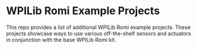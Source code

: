 # WPILib Romi Example Projects
This repo provides a list of additional WPILib Romi example projects. These projects showcase ways to use various off-the-shelf sensors and actuators in conjunction with the base WPILib Romi kit.
